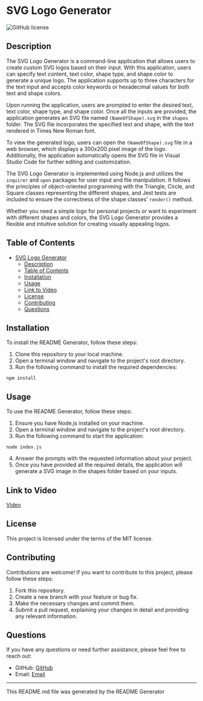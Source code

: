 # SVG Logo Generator

![GitHub license](https://img.shields.io/badge/license-MIT-blue.svg)

## Description

The SVG Logo Generator is a command-line application that allows users to create custom SVG logos based on their input. With this application, users can specify text content, text color, shape type, and shape color to generate a unique logo. The application supports up to three characters for the text input and accepts color keywords or hexadecimal values for both text and shape colors.

Upon running the application, users are prompted to enter the desired text, text color, shape type, and shape color. Once all the inputs are provided, the application generates an SVG file named `(NameOfShape).svg` in the `shapes` folder. The SVG file incorporates the specified text and shape, with the text rendered in Times New Roman font.

To view the generated logo, users can open the `(NameOfShape).svg` file in a web browser, which displays a 300x200 pixel image of the logo. Additionally, the application automatically opens the SVG file in Visual Studio Code for further editing and customization.

The SVG Logo Generator is implemented using Node.js and utilizes the `inquirer` and `open` packages for user input and file manipulation. It follows the principles of object-oriented programming with the Triangle, Circle, and Square classes representing the different shapes, and Jest tests are included to ensure the correctness of the shape classes' `render()` method.

Whether you need a simple logo for personal projects or want to experiment with different shapes and colors, the SVG Logo Generator provides a flexible and intuitive solution for creating visually appealing logos.

## Table of Contents

- [SVG Logo Generator](#svg-logo-generator)
  - [Description](#description)
  - [Table of Contents](#table-of-contents)
  - [Installation](#installation)
  - [Usage](#usage)
  - [Link to Video](#link-to-video)
  - [License](#license)
  - [Contributing](#contributing)
  - [Questions](#questions)

## Installation

To install the README Generator, follow these steps:

1. Clone this repository to your local machine.
2. Open a terminal window and navigate to the project's root directory.
3. Run the following command to install the required dependencies:

```
npm install
```

## Usage

To use the README Generator, follow these steps:

1. Ensure you have Node.js installed on your machine.
2. Open a terminal window and navigate to the project's root directory.
3. Run the following command to start the application:

```
node index.js
```

4. Answer the prompts with the requested information about your project.
5. Once you have provided all the required details, the application will generate a SVG image in the shapes folder based on your inputs.

## Link to Video

[Video]("https://dcccd-my.sharepoint.com/:v:/g/personal/e3672460_student_dcccd_edu/Ef8vHGsFULRHnnLIEWuprPoBNeoFm6me8tmzqSk_PSUNhQ?e=NUYvPc")


## License

This project is licensed under the terms of the MIT license.

## Contributing

Contributions are welcome! If you want to contribute to this project, please follow these steps:

1. Fork this repository.
2. Create a new branch with your feature or bug fix.
3. Make the necessary changes and commit them.
4. Submit a pull request, explaining your changes in detail and providing any relevant information.

## Questions

If you have any questions or need further assistance, please feel free to reach out:

- GitHub: [GitHub](https://github.com/YaBoiAli)
- Email: [Email](mailto:alinawab9830@gmail.com)

---

This README.md file was generated by the README Generator